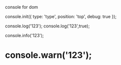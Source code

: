 console for dom 

console.init({
  type: 'type',
  position: 'top',
  debug: true
});

console.log('123');
console.log('123',true);

console.info('123');

console.warn('123');
=======
